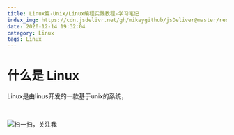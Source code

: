 ```yaml
---
title: Linux篇-Unix/Linux编程实践教程-学习笔记
index_img: https://cdn.jsdelivr.net/gh/mikeygithub/jsDeliver@master/resource/img/linux-logo-one.jpeg
date: 2020-12-14 19:32:04
category: Linux
tags: Linux
---
```


# 什么是 Linux

<p class="note note-primary">
Linux是由linus开发的一款基于unix的系统，
</p><br/>


![扫一扫，关注我](https://cdn.jsdelivr.net/gh/mikeygithub/jsDeliver@master/resource/img/wechat.jpg)
